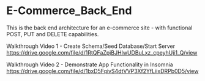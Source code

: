 # E-Commerce_Back_End
This is the back end architecture for an e-commerce site - with functional POST, PUT and DELETE capabilities.

Walkthrough Video 1 - Create Schema/Seed Database/Start Server
https://drive.google.com/file/d/1RtQFaZpjBJHIwUDBuLxz_cpeyhUji1_Q/view

Walkthrough Video 2 - Demonstrate App Functionality in Insomnia
https://drive.google.com/file/d/1bxD5FqivS4dtVVP3Xf2YfLiixDRPb0D5/view
